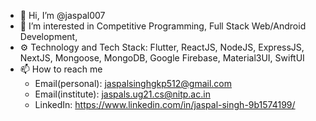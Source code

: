- 👋 Hi, I’m @jaspal007
- 👀 I’m interested in Competitive Programming, Full Stack Web/Android Development,
- ⚙️ Technology and Tech Stack: Flutter, ReactJS, NodeJS, ExpressJS, NextJS, Mongoose, MongoDB, Google Firebase, Material3UI, SwiftUI
- 📫 How to reach me
    - Email(personal): jaspalsinghgkp512@gmail.com
    - Email(institute): jaspals.ug21.cs@nitp.ac.in
    - LinkedIn: https://www.linkedin.com/in/jaspal-singh-9b1574199/

<!---
jaspal007/jaspal007 is a ✨ special ✨ repository because its `README.md` (this file) appears on your GitHub profile.
You can click the Preview link to take a look at your changes.
--->
